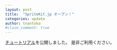 ```yaml
---
layout: post
title:  "SpriteKit.jp オープン！"
categories: update 
author: tnantoka
#close_comment: true
---
```


[チュートリアル](/tutorial/about/)を公開しました。
是非ご利用ください。

